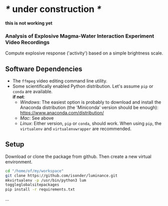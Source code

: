 # _*_ under construction _*_

**this is not working yet**

### Analysis of Explosive Magma-Water Interaction Experiment Video Recordings

Compute explosive response ('activity') based on a simple brightness scale.

## Software Dependencies
- The `ffmpeg` video editing command line utility.
- Some scientifically enabled Python distribution. Let's assume `pip` or `conda`
 are available.  
**if not**:  
  - *Windows*: The easiest option is probably to download and install the
   Anaconda distribution (the 'Miniconda' version should be enough):
    https://www.anaconda.com/distribution/
  - *Mac*: See above
  - *Linux*: Either version, `pip` or `conda`, should work. When using `pip`,
   the `virtualenv` and `virtualenvwrapper` are recommended.

## Setup
Download or clone the package from github. Then create a new virtual
 environment.
```bash
cd "/home/of/my/workspace"
git clone https://github.com/isonder/luminance.git
mkvirtualenv -p /usr/bin/python3 lum
toggleglobalsitepackages
pip install -r requirements.txt
```
...